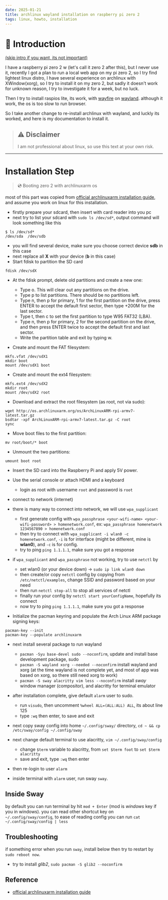 ```yaml
---
date: 2025-01-21
title: archlinux wayland installation on raspberry pi zero 2 
tags: linux, howto, installation
---
```

# 🐧 Introduction

[(skip intro if you want, its not important)](#installation-step)

I have a raspberry pi zero 2 w (let's call it zero 2 after this), 
but I never use it, recently I got a plan to run a local web app on my pi zero 2, 
so I try find lightest linux distro, I have several experience on archlinux with 
XWindow(xorg), so I try to install it on my zero 2, but sadly it doesn't 
work for unknown reason, I try to investigate it for a week, but no luck.

Then I try to install raspios lite, its work, with [wayfire](https://wayfire.org/) on [wayland](https://wayland.freedesktop.org/). although it work, the os is too slow to run browser. 

So I take another change to re-install archlinux with wayland, and luckly its worked,
and here is my documentation to install it. 

> ## ⚠️ Disclaimer
> I am not professional about linux, so use this text at your own risk.

---

# Installation Step

> 💿 Booting zero 2 with archlinuxarm os 

most of this part was copied from [official archlinuxarm installation guide](https://archlinuxarm.org/platforms/armv8/broadcom/raspberry-pi-zero-2), and assume you work on linux for this installation.

- firstly prepare your sdcard, then insert with card reader into you pc
- next try to list your sdcard with `sudo ls /dev/sd*`, output command will look something like this 

```shell
$ ls /dev/sd*
/dev/sda  /dev/sdb  
```

- you will find several device, make sure you choose correct device **sdb** in this case 
- next replace all **X** with your device (**b** in this case)
- Start fdisk to partition the SD card 

```shell
fdisk /dev/sdX
```

- At the fdisk prompt, delete old partitions and create a new one:
  
  -  Type o. This will clear out any partitions on the drive.
  -  Type p to list partitions. There should be no partitions left.
  -  Type n, then p for primary, 1 for the first partition on the drive, press ENTER to accept the default first sector, then type +200M for the last sector.
  -  Type t, then c to set the first partition to type W95 FAT32 (LBA).
  -  Type n, then p for primary, 2 for the second partition on the drive, and then press ENTER twice to accept the default first and last sector.
  -  Write the partition table and exit by typing w.

- Create and mount the FAT filesystem:
```shell
mkfs.vfat /dev/sdX1
mkdir boot
mount /dev/sdX1 boot
```

- Create and mount the ext4 filesystem:
```shell
mkfs.ext4 /dev/sdX2
mkdir root
mount /dev/sdX2 root
```

- Download and extract the root filesystem (as root, not via sudo):
```shell
wget http://os.archlinuxarm.org/os/ArchLinuxARM-rpi-armv7-latest.tar.gz
bsdtar -xpf ArchLinuxARM-rpi-armv7-latest.tar.gz -C root
sync
```

- Move boot files to the first partition:
```shell
mv root/boot/* boot
```

- Unmount the two partitions:
```shell
umount boot root
```
- Insert the SD card into the Raspberry Pi and apply 5V power.
- Use the serial console or attach HDMI and a keyboard
  - login as root with username `root` and password is `root`

- connect to network (internet)
- there is many way to connect into network, we will use `wpa_supplicant`
  - first generate config with `wpa_passphrase <your-wifi-name> <your-wifi-password> > homenetwork.conf`, ex: `wpa_passphrase homenetwork 1234567890 > homenetwork.conf`
  - then try to connect with `wpa_supplicant -i wlan0 -c homenetwork.conf`, `-i` is for interface (might be different, mine is **wlan0**), and `-c` is for config.
  - try to ping `ping 1.1.1.1`, make sure you got a response

- if `wpa_supplicant` and `wpa_passphrase` not working, try to use `netctl` by
  - set wlan0 (or your device down) -> `sudo ip link wlan0 down`
  - then create/or copy `netctl` config by copying from `/etc/netctl/examples`, change SSID and password based on your need 
  - then run `netctl stop-all` to stop all services of netctl
  - finally run your config by `netctl start yourConfigName`, hopefully its connect 
  - now try to ping `ping 1.1.1.1`, make sure you got a response

- Initialize the pacman keyring and populate the Arch Linux ARM package signing keys:
```shell
pacman-key --init
pacman-key --populate archlinuxarm
```

- next install several package to run wayland
  - `pacman -Syu base-devel sudo --noconfirm`, update and install base development package, sudo 
  - `pacman -S wayland xorg --needed --noconfirm` install wayland and xorg (at the time wayland is not complete yet, and most of app was based on xorg, so there still need xorg to work)
  - `pacman -S sway alacritty vim less --noconfirm` install _sway_ window manager (compositor), and alacritty for terminal emulator

- after installation complete, give default `alarm` user to sudo. 
  - run `visudo`, then uncomment `%wheel ALL=(ALL:ALL) ALL`, its about line 125
  - type `:wq` then enter, to save and exit

- next copy sway config into home `~/.config/sway/` directory, `cd ~ && cp /etc/sway/config ~/.config/sway`
- next change default terminal to use alacritty, `vim ~/.config/sway/config`
  - change `$term` variable to alacritty, from `set $term foot` to `set $term alacritty`
  - save and exit, type `:wq` then enter

- then re-login to user `alarm` 
- inside terminal with `alarm` user, run sway `sway`.

## Inside Sway 

by default you can run terminal by hit `mod + Enter` (mod is _windows_ key if you in windows).
you can read other shortcut key on `~/.config/sway/config`, to ease of reading config you can run `cat ~/.config/sway/config | less`


## Troubleshooting

if something error when you run `sway`, install below then try to restart by `sudo reboot now`.

- try to install _glib2_, `sudo pacman -S glib2 --noconfirm` 

## Reference 

- [official archlinuxarm installation guide](https://archlinuxarm.org/platforms/armv8/broadcom/raspberry-pi-zero-2)

